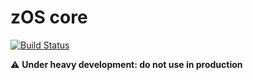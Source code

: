 # zOS core

[![Build Status](https://travis-ci.org/zeppelinos/core.svg?branch=master)](https://travis-ci.org/zeppelinos/core)

:warning: **Under heavy development: do not use in production**
